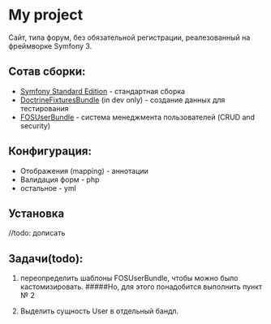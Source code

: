 My project 
==========
Сайт, типа форум, без обязательной регистрации, реалезованный на фреймворке Symfony 3.


**Сотав сборки:**
-----------------

* [Symfony Standard Edition](https://github.com/symfony/symfony-standard) - стандартная сборка 
* [DoctrineFixturesBundle](https://github.com/doctrine/DoctrineFixturesBundle) (in dev only) - создание данных для тестирования
* [FOSUserBundle](https://github.com/FriendsOfSymfony/FOSUserBundle) - система менеджмента пользователей (CRUD and security)

**Конфигурация**:
--------------
   * Отображения (mapping) - аннотации
   * Валидация форм - php
   * остальное - yml
  
**Установка**
-------------
//todo: дописать

Задачи(todo):
----
1. переопределить шаблоны FOSUserBundle, чтобы можно было кастомизировать. 
#####Но, для этого понадобится выполнить пункт № 2

2. Выделить сущность User  в отдельный бандл.

